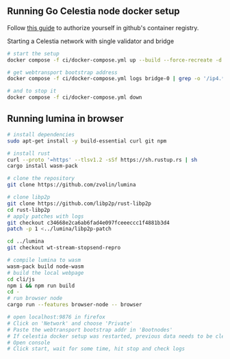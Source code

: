 ## Running Go Celestia node docker setup

Follow [this guide](https://docs.github.com/en/packages/working-with-a-github-packages-registry/working-with-the-container-registry#authenticating-with-a-personal-access-token-classic)
to authorize yourself in github's container registry.

Starting a Celestia network with single validator and bridge
```bash
# start the setup
docker compose -f ci/docker-compose.yml up --build --force-recreate -d

# get webtransport bootstrap address
docker compose -f ci/docker-compose.yml logs bridge-0 | grep -o '/ip4.*172.*webtransport.*'

# and to stop it
docker compose -f ci/docker-compose.yml down
```

## Running lumina in browser

```bash
# install dependencies
sudo apt-get install -y build-essential curl git npm

# install rust
curl --proto '=https' --tlsv1.2 -sSf https://sh.rustup.rs | sh
cargo install wasm-pack

# clone the repository
git clone https://github.com/zvolin/lumina

# clone libp2p
git clone https://github.com/libp2p/rust-libp2p
cd rust-libp2p
# apply patches with logs
git checkout c34668e2ca6ab6fad4e097fceeeccc1f4881b3d4
patch -p 1 <../lumina/libp2p-patch

cd ../lumina
git checkout wt-stream-stopsend-repro

# compile lumina to wasm
wasm-pack build node-wasm
# build the local webpage
cd cli/js
npm i && npm run build
cd -
# run browser node
cargo run --features browser-node -- browser

# open localhost:9876 in firefox
# Click on 'Network' and choose 'Private'
# Paste the webtransport bootstrap addr in 'Bootnodes'
# If celestia docker setup was restarted, previous data needs to be cleaned. Go into dev console (ctrl-shift-c), click storage, indexeddb, localhost, delete everything with 'private' in name
# Open console
# Click start, wait for some time, hit stop and check logs
```
